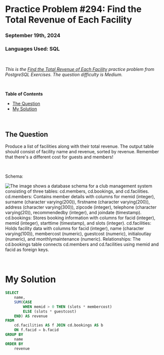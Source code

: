 # **Practice Problem #294: Find the Total Revenue of Each Facility**
### September 19th, 2024
### Languages Used: SQL

<br>

*This is the [Find the Total Revenue of Each Facility](https://pgexercises.com/questions/aggregates/facrev.html) practice problem from PostgreSQL Exercises. The question difficulty is Medium.*

<br>

**Table of Contents**

-   [The Question](#the-question)
-   [My Solution](#my-solution)
  
<br>

## The Question

Produce a list of facilities along with their total revenue. The output table should consist of facility name and revenue, sorted by revenue. Remember that there's a different cost for guests and members!

<br>

Schema:

![The image shows a database schema for a club management system consisting of three tables: cd.members, cd.bookings, and cd.facilities. cd.members: Contains member details with columns for memid (integer), surname (character varying(200)), firstname (character varying(200)), address (character varying(300)), zipcode (integer), telephone (character varying(20)), recommendedby (integer), and joindate (timestamp). cd.bookings: Stores booking information with columns for facid (integer), memid (integer), starttime (timestamp), and slots (integer). cd.facilities: Holds facility data with columns for facid (integer), name (character varying(100)), membercost (numeric), guestcost (numeric), initialoutlay (numeric), and monthlymaintenance (numeric). Relationships: The cd.bookings table connects cd.members and cd.facilities using memid and facid as foreign keys.](https://github.com/LexiPugh/practice-problems/blob/main/figs/pg_schema.png)

<br>

# My Solution

``` SQL
SELECT
	name,
	SUM(CASE
		WHEN memid > 0 THEN (slots * membercost)
	  	ELSE (slots * guestcost)
	END) AS revenue
FROM
	cd.facilities AS f JOIN cd.bookings AS b
	ON f.facid = b.facid
GROUP BY
	name
ORDER BY
	revenue
```
